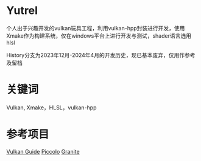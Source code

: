 # Yutrel

个人出于兴趣开发的vulkan玩具工程，利用vulkan-hpp封装进行开发，使用Xmake作为构建系统，仅在windows平台上进行开发与测试，shader语言选用hlsl

History分支为2023年12月-2024年4月的开发历史，现已基本废弃，仅用作参考及留档

# 关键词

Vulkan, Xmake，HLSL，vulkan-hpp

# 参考项目

[Vulkan Guide](https://github.com/vblanco20-1/vulkan-guide)
[Piccolo](https://github.com/BoomingTech/Piccolo)
[Granite](https://github.com/Themaister/Granite)
